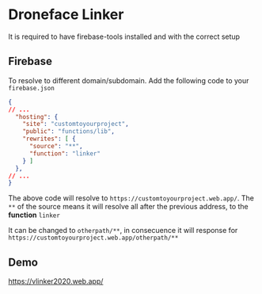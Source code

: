 # Droneface Linker

It is required to have firebase-tools installed and with the correct setup

## Firebase

To resolve to different domain/subdomain. Add the following code to your `firebase.json`

```json
{
// ...
  "hosting": {
    "site": "customtoyourproject",
    "public": "functions/lib",
    "rewrites": [ {
      "source": "**",
      "function": "linker"
    } ]
  },
// ...
}
```

The above code will resolve to `https://customtoyourproject.web.app/`.  The `**` of the source means it will resolve all after the previous address, to the **function** `linker`

It can be changed to `otherpath/**`, in consecuence it will response for `https://customtoyourproject.web.app/otherpath/**`

## Demo

https://vlinker2020.web.app/